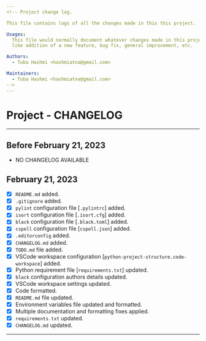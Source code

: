 ```yaml
---
<!-- Project change log.

This file contains logs of all the changes made in this this project.

Usages:
  This file would normally document whatever changes made in this project
  like addition of a new feature, bug fix, general improvement, etc.

Authors:
  - Tuba Hashmi <hashmiatna@gmail.com>

Maintainers:
  - Tuba Hashmi <hashmiatna@gmail.com>
-->
---
```


# Project - CHANGELOG

---

## Before February 21, 2023

- NO CHANGELOG AVAILABLE

## February 21, 2023

- [x] `README.md` added.
- [x] `.gitignore` added.
- [x] `pylint` configuration file [`.pylintrc`] added.
- [x] `isort` configuration file [`.isort.cfg`] added.
- [x] `black` configuration file [`.black.toml`] added.
- [x] `cspell` configuration file [`cspell.json`] added.
- [x] `.editorconfig` added.
- [x] `CHANGELOG.md` added.
- [x] `TODO.md` file added.
- [x] VSCode workspace configuration [`python-project-structure.code-workspace`] added.
- [x] Python requirement file [`requirements.txt`] updated.
- [x] `black` configuration authors details updated.
- [x] VSCode workspace settings updated.
- [x] Code formatted.
- [x] `README.md` file updated.
- [x] Environment variables file updated and formatted.
- [x] Multiple documentation and formatting fixes applied.
- [x] `requirements.txt` updated.
- [x] `CHANGELOG.md` updated.

---
